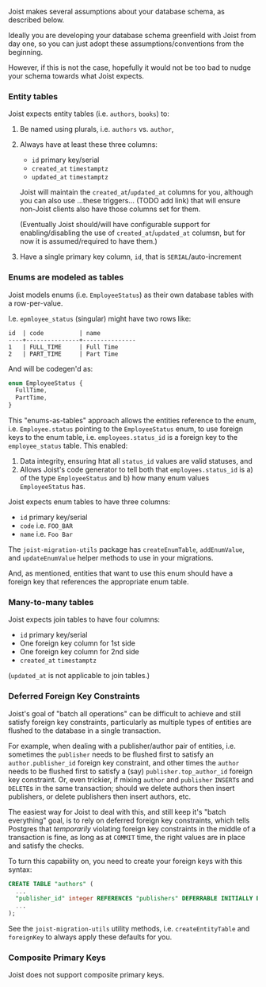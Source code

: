 
Joist makes several assumptions about your database schema, as described below.

Ideally you are developing your database schema greenfield with Joist from day one, so you can just adopt these assumptions/conventions from the beginning.

However, if this is not the case, hopefully it would not be too bad to nudge your schema towards what Joist expects.

### Entity tables

Joist expects entity tables (i.e. `authors`, `books`) to:
 
1. Be named using plurals, i.e. `authors` vs. `author`,

2. Always have at least these three columns:

    * `id` primary key/serial
    * `created_at` `timestamptz`
    * `updated_at` `timestamptz`

   Joist will maintain the `created_at`/`updated_at` columns for you, although you can also use ...these triggers... (TODO add link) that will ensure non-Joist clients also have those columns set for them.

   (Eventually Joist should/will have configurable support for enabling/disabling the use of `created_at`/`updated_at` columsn, but for now it is assumed/required to have them.)

3. Have a single primary key column, `id`, that is `SERIAL`/auto-increment

### Enums are modeled as tables

Joist models enums (i.e. `EmployeeStatus`) as their own database tables with a row-per-value. 

I.e. `epmloyee_status` (singular) might have two rows like:

```
id  | code          | name
----+---------------+---------------
1   | FULL_TIME     | Full Time
2   | PART_TIME     | Part Time
```

And will be codegen'd as:

```typescript
enum EmployeeStatus {
  FullTime,
  PartTime,
}
```

This "enums-as-tables" approach allows the entities reference to the enum, i.e. `Employee.status` pointing to the `EmployeeStatus` enum, to use foreign keys to the enum table, i.e. `employees.status_id` is a foreign key to the `employee_status` table. This enabled:
 
1. Data integrity, ensuring htat all `status_id` values are valid statuses, and
2. Allows Joist's code generator to tell both that `employees.status_id` is a) of the type `EmployeeStatus` and b) how many enum values `EmployeeStatus` has.

Joist expects enum tables to have three columns:

* `id` primary key/serial
* `code` i.e. `FOO_BAR`
* `name` i.e. `Foo Bar`

The `joist-migration-utils` package has `createEnumTable`, `addEnumValue`, and `updateEnumValue` helper methods to use in your migrations.

And, as mentioned, entities that want to use this enum should have a foreign key that references the appropriate enum table.

### Many-to-many tables

Joist expects join tables to have four columns:

* `id` primary key/serial
* One foreign key column for 1st side
* One foreign key column for 2nd side
* `created_at` `timestamptz`

(`updated_at` is not applicable to join tables.)

### Deferred Foreign Key Constraints

Joist's goal of "batch all operations" can be difficult to achieve and still satisfy foreign key constraints, particularly as multiple types of entities are flushed to the database in a single transaction.

For example, when dealing with a publisher/author pair of entities, i.e. sometimes the `publisher` needs to be flushed first to satisfy an `author.publisher_id` foreign key constraint, and other times the `author` needs to be flushed first to satisfy a (say) `publisher.top_author_id` foreign key constraint. Or, even trickier, if mixing `author` and `publisher` `INSERT`s and `DELETE`s in the same transaction; should we delete authors then insert publishers, or delete publishers then insert authors, etc.

The easiest way for Joist to deal with this, and still keep it's "batch everything" goal, is to rely on deferred foreign key constraints, which tells Postgres that _temporarily_ violating foreign key constraints in the middle of a transaction is fine,
as long as at `COMMIT` time, the right values are in place and satisfy the checks.

To turn this capability on, you need to create your foreign keys with this syntax:

```sql
CREATE TABLE "authors" (
  ...
  "publisher_id" integer REFERENCES "publishers" DEFERRABLE INITIALLY DEFERRED,
  ...
);
``` 

See the `joist-migration-utils` utility methods, i.e. `createEntityTable` and `foreignKey` to always apply these defaults for you.

### Composite Primary Keys

Joist does not support composite primary keys.

